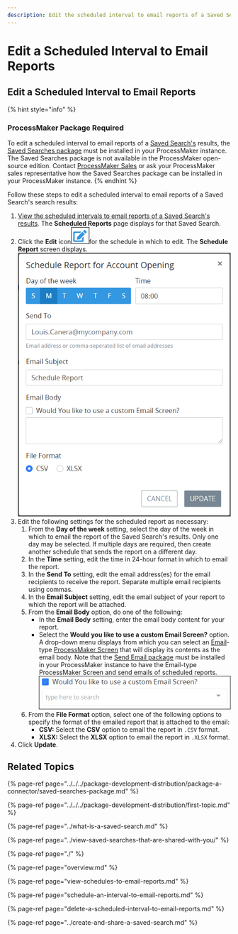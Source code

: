 ```yaml
---
description: Edit the scheduled interval to email reports of a Saved Search's results.
---
```


# Edit a Scheduled Interval to Email Reports

## Edit a Scheduled Interval to Email Reports

{% hint style="info" %}
### ProcessMaker Package Required

To edit a scheduled interval to email reports of a [Saved Search's](../what-is-a-saved-search.md) results, the [Saved Searches package](../../../package-development-distribution/package-a-connector/saved-searches-package.md) must be installed in your ProcessMaker instance. The Saved Searches package is not available in the ProcessMaker open-source edition. Contact [ProcessMaker Sales](mailto:sales@processmaker.com) or ask your ProcessMaker sales representative how the Saved Searches package can be installed in your ProcessMaker instance.
{% endhint %}

Follow these steps to edit a scheduled interval to email reports of a Saved Search's search results:

1. [View the scheduled intervals to email reports of a Saved Search's results](../view-saved-searches-that-are-shared-with-you/view-search-results-for-a-saved-search.md). The **Scheduled Reports** page displays for that Saved Search.
2. Click the **Edit** icon![](../../../.gitbook/assets/edit-icon.png)for the schedule in which to edit. The **Schedule Report** screen displays. ![](../../../.gitbook/assets/schedule-report-screen-edit-saved-searches-package.png) 
3. Edit the following settings for the scheduled report as necessary:
   1. From the **Day of the week** setting, select the day of the week in which to email the report of the Saved Search's results. Only one day may be selected. If multiple days are required, then create another schedule that sends the report on a different day.
   2. In the **Time** setting, edit the time in 24-hour format in which to email the report.
   3. In the **Send To** setting, edit the email address\(es\) for the email recipients to receive the report. Separate multiple email recipients using commas.
   4. In the **Email Subject** setting, edit the email subject of your report to which the report will be attached.
   5. From the **Email Body** option, do one of the following:
      * In the **Email Body** setting, enter the email body content for your report.
      * Select the **Would you like to use a custom Email Screen?** option. A drop-down menu displays from which you can select an [Email](../../../designing-processes/design-forms/screens-builder/types-for-screens.md#email)-type [ProcessMaker Screen](../../../designing-processes/design-forms/what-is-a-form.md) that will display its contents as the email body. Note that the [Send Email package](../../../package-development-distribution/package-a-connector/email.md) must be installed in your ProcessMaker instance to have the Email-type ProcessMaker Screen and send emails of scheduled reports. ![](../../../.gitbook/assets/email-screen-drop-down-schedule-saved-search-package.png)
   6. From the **File Format** option, select one of the following options to specify the format of the emailed report that is attached to the email:
      * **CSV:** Select the **CSV** option to email the report in `.CSV` format.
      * **XLSX:** Select the **XLSX** option to email the report in `.XLSX` format. 
4. Click **Update**.

## Related Topics

{% page-ref page="../../../package-development-distribution/package-a-connector/saved-searches-package.md" %}

{% page-ref page="../../../package-development-distribution/first-topic.md" %}

{% page-ref page="../what-is-a-saved-search.md" %}

{% page-ref page="../view-saved-searches-that-are-shared-with-you/" %}

{% page-ref page="./" %}

{% page-ref page="overview.md" %}

{% page-ref page="view-schedules-to-email-reports.md" %}

{% page-ref page="schedule-an-interval-to-email-reports.md" %}

{% page-ref page="delete-a-scheduled-interval-to-email-reports.md" %}

{% page-ref page="../create-and-share-a-saved-search.md" %}

